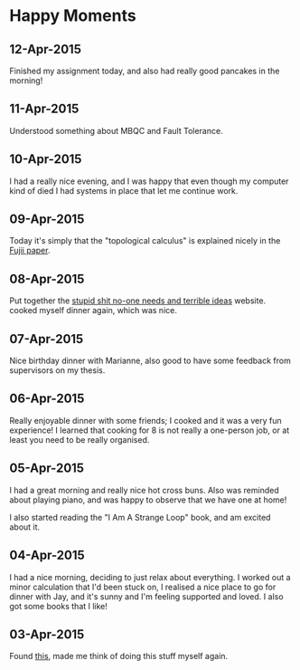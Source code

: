 Happy Moments
==


12-Apr-2015
---

Finished my assignment today, and also had really good pancakes in the morning!


11-Apr-2015
---

Understood something about MBQC and Fault Tolerance.


10-Apr-2015
---

I had a really nice evening, and I was happy that even though my computer kind
of died I had systems in place that let me continue work.


09-Apr-2015
---

Today it's simply that the "topological calculus" is explained nicely
in the [Fujii paper](http://arxiv.org/abs/1504.01444).


08-Apr-2015
---

Put together the [stupid shit no-one needs and terrible ideas](https://stupidhackathonmelbourne.github.io/) website. cooked myself dinner again,
which was nice.


07-Apr-2015
---

Nice birthday dinner with Marianne, also good to have some feedback from
supervisors on my thesis.


06-Apr-2015
----

Really enjoyable dinner with some friends; I cooked and it was a very
fun experience! I learned that cooking for 8 is not really a one-person
job, or at least you need to be really organised.


05-Apr-2015
---

I had a great morning and really nice hot cross buns. Also was reminded about
playing piano, and was happy to observe that we have one at home!

I also started reading the "I Am A Strange Loop" book, and am excited about
it.


04-Apr-2015
---

I had a nice morning, deciding to just relax about everything. I worked out
a minor calculation that I'd been stuck on, I realised a nice place to go for
dinner with Jay, and it's sunny and I'm feeling supported and loved. I also got
some books that I like!


03-Apr-2015
---

Found [this](https://github.com/una/personal-goals), made me think of doing
this stuff myself again.
